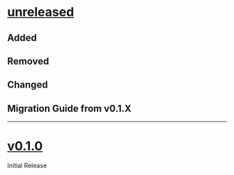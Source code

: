 # [unreleased](https://github.com/<author>/<my-package>/releases/tag/<the-tag>)
## Added

## Removed

## Changed

## Migration Guide from v0.1.X

---

# [v0.1.0](https://github.com/<author>/<my-package>/releases/tag/v0.1.0)
Initial Release